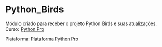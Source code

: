 # Python_Birds
Módulo criado para receber o projeto Python Birds e suas atualizações. 
Curso: [Python Pro](https://pythonpro.com.br/)


Plataforma: [Plataforma Python Pro](https://plataforma.dev.pro.br/)

